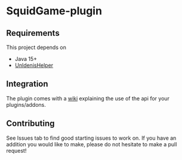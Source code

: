 # SquidGame-plugin
## Requirements
This project depends on
- Java 15+
- <a href="https://github.com/unldenis/UnldenisHelper">UnldenisHelper</a>
## Integration
The plugin comes with a <a href="https://github.com/unldenis/SquidGame-plugin/wiki/Api-usage">wiki</a> explaining the use of the api for your plugins/addons.
## Contributing
See Issues tab to find good starting issues to work on. If you have an addition you would like to make, please do not hesitate to make a pull request!
